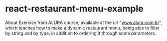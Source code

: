 # react-restaurant-menu-example
About Exercise from ALURA course, available at the url "www.alura.com.br", which teaches how to make a dynamic restaurant menu, being able to filter by string and by type, in addition to ordering it through some parameters.
